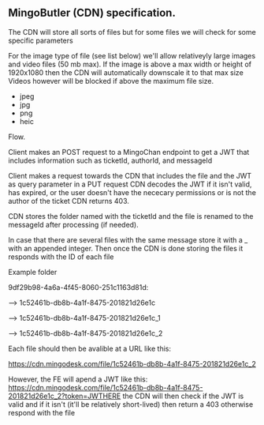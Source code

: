 ## MingoButler (CDN) specification.

The CDN will store all sorts of files but for some files we will check for some specific parameters

For the image type of file (see list below) we'll allow relativeyly large images and video files (50 mb max).
If the image is above a max width or height of 1920x1080 then the CDN will automatically downscale it to that max size
Videos however will be blocked if above the maximum file size.

- jpeg
- jpg
- png
- heic

Flow.

Client makes an POST request to a MingoChan endpoint to get a JWT
that includes information such as ticketId, authorId, and messageId

Client makes a request towards the CDN that includes the file and the JWT as query parameter in a PUT request
CDN decodes the JWT if it isn't valid, has expired, or the user doesn't have the nececary permissions or is not the author of the ticket CDN returns 403.

CDN stores the folder named with the ticketId and the file is renamed to the messageId after processing (if needed).

In case that there are several files with the same message store it with a \_ with an appended integer. Then once the
CDN is done storing the files it responds with the ID of each file

Example folder

9df29b98-4a6a-4f45-8060-251c1163d81d:

--> 1c52461b-db8b-4a1f-8475-201821d26e1c

--> 1c52461b-db8b-4a1f-8475-201821d26e1c_1

--> 1c52461b-db8b-4a1f-8475-201821d26e1c_2

Each file should then be avalible at a URL like this:

https://cdn.mingodesk.com/file/1c52461b-db8b-4a1f-8475-201821d26e1c_2

However, the FE will apend a JWT like this: https://cdn.mingodesk.com/file/1c52461b-db8b-4a1f-8475-201821d26e1c_2?token=JWTHERE the CDN will then
check if the JWT is valid and if it isn't (it'll be relatively short-lived) then return a 403 otherwise respond
with the file
